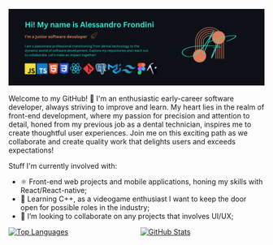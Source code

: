 ![Header](./banner-logo1.png)


Welcome to my GitHub! 🚀 I'm an enthusiastic early-career software developer, always striving to improve and learn. My heart lies in the realm of front-end development, where my passion for precision and attention to detail, honed from my previous job as a dental technician, inspires me to create thoughtful user experiences. 
Join me on this exciting path as we collaborate and create quality work that delights users and exceeds expectations!

Stuff I'm currently involved with:
- ⚛ Front-end web projects and mobile applications, honing my skills with React/React-native;
- 👾 Learning C++, as a videogame enthusiast I want to keep the door open for possible roles in the industry;
- 👯 I’m looking to collaborate on any projects that involves UI/UX;

<div style="display: flex; justify-content: center; align-items: center;">
  <a href="https://github.com/alessandro-001" style="flex: 1; margin-right: 5px;">
    <img src="https://github-readme-stats.vercel.app/api?username=alessandro-001&theme=algolia&show_icons=true" alt="Top Languages" style="height: 100%;">
  </a>
  <a href="https://github.com/alessandro-001" style="flex: 1; margin-left: 10px;">
    <img src="https://github-readme-stats.vercel.app/api/top-langs?username=alessandro-001&theme=algolia&show_icons=true" alt="GitHub Stats" style="height: 100%;">
  </a>
</div>



<!--
**alessandro-001/alessandro-001** is a ✨ _special_ ✨ repository because its `README.md` (this file) appears on your GitHub profile.

Here are some ideas to get you started:

- 🔭 I’m currently working on ...
- 🌱 I’m currently learning ...
- 👯 I’m looking to collaborate on ...
- 🤔 I’m looking for help with ...
- 💬 Ask me about ...
- 📫 How to reach me: ...
- 😄 Pronouns: ...
- ⚡ Fun fact: ...
-->
